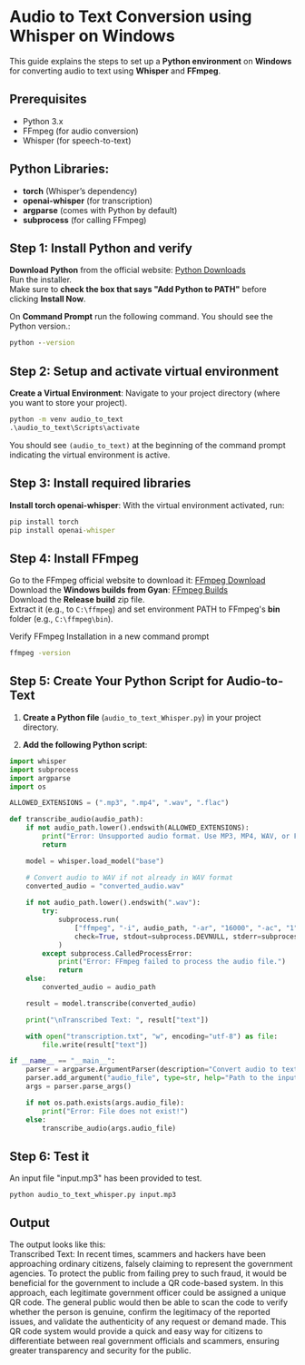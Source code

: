 # Audio to Text Conversion using Whisper on Windows

This guide explains the steps to set up a **Python environment** on **Windows** for converting audio to text using **Whisper** and **FFmpeg**.

## Prerequisites
- Python 3.x
- FFmpeg (for audio conversion)
- Whisper (for speech-to-text)

## Python Libraries:
- **torch** (Whisper’s dependency)
- **openai-whisper** (for transcription)
- **argparse** (comes with Python by default)
- **subprocess** (for calling FFmpeg)

## Step 1: Install Python and verify

**Download Python** from the official website:  [Python Downloads](https://www.python.org/downloads/)  
Run the installer.  
Make sure to **check the box that says "Add Python to PATH"** before clicking **Install Now**.  

On **Command Prompt** run the following command. You should see the Python version.:  
```cmd
python --version
```

## Step 2: Setup and activate virtual environment

**Create a Virtual Environment**:
Navigate to your project directory (where you want to store your project).
```cmd
python -m venv audio_to_text
.\audio_to_text\Scripts\activate
```
You should see `(audio_to_text)` at the beginning of the command prompt indicating the virtual environment is active.

## Step 3: Install required libraries

**Install torch openai-whisper**:
With the virtual environment activated, run:
```cmd
pip install torch
pip install openai-whisper
```

## Step 4: Install FFmpeg  
Go to the FFmpeg official website to download it:  [FFmpeg Download](https://ffmpeg.org/download.html)  
Download the **Windows builds from Gyan**:  [FFmpeg Builds](https://www.gyan.dev/ffmpeg/builds/)  
Download the **Release build** zip file.  
Extract it (e.g., to `C:\ffmpeg`) and set environment PATH to FFmpeg's **bin** folder (e.g., `C:\ffmpeg\bin`).  

Verify FFmpeg Installation in a new command prompt
```cmd
ffmpeg -version
```

## Step 5: Create Your Python Script for Audio-to-Text

1. **Create a Python file** (`audio_to_text_Whisper.py`) in your project directory.
   
2. **Add the following Python script**:

```python
import whisper
import subprocess
import argparse
import os

ALLOWED_EXTENSIONS = (".mp3", ".mp4", ".wav", ".flac")

def transcribe_audio(audio_path):
    if not audio_path.lower().endswith(ALLOWED_EXTENSIONS):
        print("Error: Unsupported audio format. Use MP3, MP4, WAV, or FLAC.")
        return

    model = whisper.load_model("base")

    # Convert audio to WAV if not already in WAV format
    converted_audio = "converted_audio.wav"
    
    if not audio_path.lower().endswith(".wav"):
        try:
            subprocess.run(
                ["ffmpeg", "-i", audio_path, "-ar", "16000", "-ac", "1", "-y", converted_audio],
                check=True, stdout=subprocess.DEVNULL, stderr=subprocess.DEVNULL
            )
        except subprocess.CalledProcessError:
            print("Error: FFmpeg failed to process the audio file.")
            return
    else:
        converted_audio = audio_path

    result = model.transcribe(converted_audio)

    print("\nTranscribed Text: ", result["text"])

    with open("transcription.txt", "w", encoding="utf-8") as file:
        file.write(result["text"])

if __name__ == "__main__":
    parser = argparse.ArgumentParser(description="Convert audio to text using Whisper.")
    parser.add_argument("audio_file", type=str, help="Path to the input audio file")
    args = parser.parse_args()

    if not os.path.exists(args.audio_file):
        print("Error: File does not exist!")
    else:
        transcribe_audio(args.audio_file)


```

## Step 6: Test it
An input file "input.mp3" has been provided to test. 
```
python audio_to_text_whisper.py input.mp3
```

## Output
The output looks like this:  
Transcribed Text:   In recent times, scammers and hackers have been approaching ordinary citizens, falsely claiming to represent the government agencies. To protect the public from failing prey to such fraud, it would be beneficial for the government to include a QR code-based system. In this approach, each legitimate government officer could be assigned a unique QR code. The general public would then be able to scan the code to verify whether the person is genuine, confirm the legitimacy of the reported issues, and validate the authenticity of any request or demand made. This QR code system would provide a quick and easy way for citizens to differentiate between real government officials and scammers, ensuring greater transparency and security for the public.



